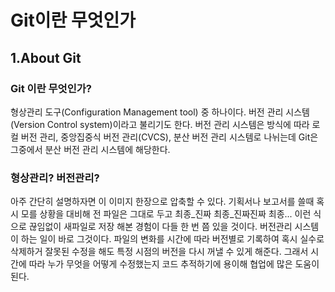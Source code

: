 # Git이란 무엇인가

## 1.About Git
### Git 이란 무엇인가?
형상관리 도구(Configuration Management tool) 중 하나이다.
버전 관리 시스템(Version Control system)이라고 불리기도 한다.
버전 관리 시스템은 방식에 따라 로컬 버전 관리, 중앙집중식 버전 관리(CVCS), 분산 버전 관리 시스템로 나뉘는데
Git은 그중에서 분산 버전 관리 시스템에 해당한다.

### 형상관리? 버전관리?
아주 간단히 설명하자면 이 이미지 한장으로 압축할 수 있다.
기획서나 보고서를 쓸때 혹시 모를 상황을 대비해 전 파일은 그대로 두고 최종_진짜 최종_진짜진짜 최종...
이런 식으로 끊임없이 새파일로 저장 해본 경험이 다들 한 번 쯤 있을 것이다.
버전관리 시스템이 하는 일이 바로 그것이다.
파일의 변화를 시간에 따라 버전별로 기록하여 혹시 실수로 삭제하거 잘못된 수정을 해도
특정 시점의 버전을 다시 꺼낼 수 있게 해준다.
그래서 시간에 따라 누가 무엇을 어떻게 수정했는지 코드 추적하기에 용이해 협업에 많은 도움이 된다.